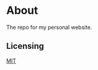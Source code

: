 About
=========

The repo for my personal website.

Licensing
---------

[MIT](http://opensource.org/licenses/MIT) 
